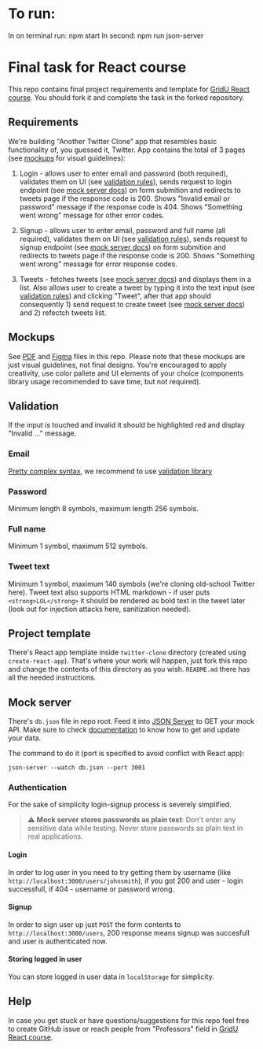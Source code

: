 # To run:

In on terminal run: npm start
In second: npm run json-server

# Final task for React course

This repo contains final project requirements and template for [GridU React course](https://gridu.litmos.com/home/LearningPath/26572?r=False&ts=637785982384795974). You should fork it and complete the task in the forked repository.

## Requirements

We're building "Another Twitter Clone" app that resembles basic functionality of, you guessed it, Twitter. App contains the total of 3 pages (see [mockups](#mockups) for visual guidelines):

1. Login - allows user to enter email and password (both required), validates them on UI (see [validation rules](#validation)), sends request to login endpoint (see [mock server docs](#mock_server)) on form submition and redirects to tweets page if the response code is 200. Shows "Invalid email or password" message if the response code is 404. Shows "Something went wrong" message for other error codes.

2. Signup - allows user to enter email, password and full name (all required), validates them on UI (see [validation rules](#validation)), sends request to signup endpoint (see [mock server docs](#mock_server)) on form submition and redirects to tweets page if the response code is 200. Shows "Something went wrong" message for error response codes.

3. Tweets - fetches tweets (see [mock server docs](#mock-server)) and displays them in a list. Also allows user to create a tweet by typing it into the text input (see [validation rules](#validation)) and clicking "Tweet", after that app should consequently 1) send request to create tweet (see [mock server docs](#mock-server)) and 2) refectch tweets list.

## Mockups

See [PDF](twitter-clone.pdf) and [Figma](twitter-clone.fig) files in this repo. Please note that these mockups are just visual guidelines, not final designs. You're encouraged to apply creativity, use color pallete and UI elements of your choice (components library usage recommended to save time, but not required).

## Validation

If the input is touched and invalid it should be highlighted red and display "Invalid ..." message.

### Email

[Pretty complex syntax](https://en.wikipedia.org/wiki/Email_address#Syntax), we recommend to use [validation library](https://github.com/manishsaraan/email-validator)

### Password

Minimum length 8 symbols, maximum length 256 symbols.

### Full name

Minimum 1 symbol, maximum 512 symbols.

### Tweet text

Minimum 1 symbol, maximum 140 symbols (we're cloning old-school Twitter here). Tweet text also supports HTML markdown - if user puts `<strong>LOL</strong>` it should be rendered as bold text in the tweet later (look out for injection attacks here, sanitization needed).

## Project template

There's React app template inside `twitter-clone` directory (created using `create-react-app`). That's where your work will happen, just fork this repo and change the contents of this directory as you wish. `README.md` there has all the needed instructions.

## Mock server

There's `db.json` file in repo root. Feed it into [JSON Server](https://github.com/typicode/json-server) to GET your mock API. Make sure to check [documentation](https://github.com/typicode/json-server#getting-started) to know how to get and update your data.

The command to do it (port is specified to avoid conflict with React app):

```shell
json-server --watch db.json --port 3001
```

### Authentication

For the sake of simplicity login-signup process is severely simplified.

> :warning: **Mock server stores passwords as plain text**: Don't enter any sensitive data while testing. Never store passwords as plain text in real applications.

#### Login

In order to log user in you need to try getting them by username (like `http://localhost:3000/users/johnsmith`), if you got 200 and user - login successfull, if 404 - username or password wrong.

#### Signup

In order to sign user up just `POST` the form contents to `http://localhost:3000/users`, 200 response means signup was succesfull and user is authenticated now.

#### Storing logged in user

You can store logged in user data in `localStorage` for simplicity.

## Help

In case you get stuck or have questions/suggestions for this repo feel free to create GitHub issue or reach people from "Professors" field in [GridU React course](https://gridu.litmos.com/home/LearningPath/26572?r=False&ts=637785982384795974).
